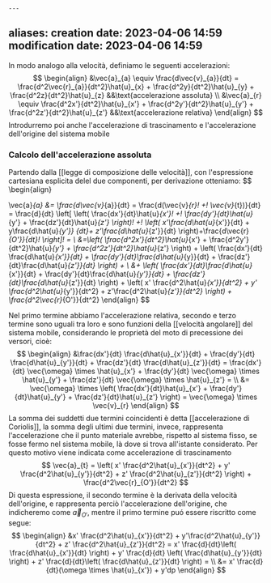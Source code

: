 	---
aliases: 
creation date: 2023-04-06 14:59
modification date: 2023-04-06 14:59
---

In modo analogo alla velocità, definiamo le seguenti accelerazioni:
$$
\begin{align}
&\vec{a}_{a} \equiv \frac{d\vec{v}_{a}}{dt} = \frac{d^2\vec{r}_{a}}{dt^2}\hat{u}_{x} + \frac{d^2y}{dt^2}\hat{u}_{y} + \frac{d^2z}{dt^2}\hat{u}_{z}  &&\text{accelerazione assoluta}   \\
&\vec{a}_{r} \equiv \frac{d^2x'}{dt^2}\hat{u}_{x'} + \frac{d^2y'}{dt^2}\hat{u}_{y'} + \frac{d^2z'}{dt^2}\hat{u}_{z'}  &&\text{accelerazione relativa}
\end{align}
$$
Introdurremo poi anche l'accelerazione di trascinamento e l'accelerazione dell'origine del sistema mobile


### Calcolo dell'accelerazione assoluta
Partendo dalla [[legge di composizione delle velocità]], con l'espressione cartesiana esplicita delel due componenti, per derivazione otteniamo:
$$
\begin{align}

\vec{a}_{a} &= \frac{d\vec{v}_{a}}{dt} = \frac{d(\vec{v}_{r}\! +\! \vec{v}_{t})}{dt} = \frac{d}{dt} \left[ \left( \frac{dx'}{dt}\hat{u}_{x'}\! +\! \frac{dy'}{dt}\hat{u}_{y'} + \frac{dz'}{dt}\hat{u}_{z'}    \right)\! +\! \left( x'\frac{d\hat{u}_{x'}}{dt} + y\frac{d\hat{u}_{y'}} {dt}+ z'\frac{d\hat{u}_{z'}}{dt}    \right)+\frac{d\vec{r}_{O'}}{dt}\!  \right]\!   = \\
&=\left( \frac{d^2x'}{dt^2}\hat{u}_{x'} + \frac{d^2y'}{dt^2}\hat{u}_{y'} + \frac{d^2z'}{dt^2}\hat{u}_{z'}    \right) + \left( \frac{dx'}{dt} \frac{d\hat{u}_{x'}}{dt} + \frac{dy'}{dt}\frac{d\hat{u}_{y}}{dt} + \frac{dz'}{dt}\frac{d\hat{u}_{z'}}{dt}       \right) + \\
&+ \left( \frac{dx'}{dt}\frac{d\hat{u}_{x'}}{dt} + \frac{dy'}{dt}\frac{d\hat{u}_{y'}}{dt} + \frac{dz'}{dt}\frac{d\hat{u}_{z'}}{dt}       \right) + \left( x' \frac{d^2\hat{u}_{x'}}{dt^2} + y' \frac{d^2\hat{u}_{y'}}{dt^2} + z'\frac{d^2\hat{u}_{z'}}{dt^2}   \right) + \frac{d^2\vec{r}_{O'}}{dt^2} 
\end{align}
$$

Nel primo termine abbiamo l'accelerazione relativa, 
secondo e terzo termine sono uguali tra loro e sono funzioni della [[velocità angolare]] del sistema mobile, considerando le proprietà del moto di precessione dei versori, cioè: 
$$ \begin{align}
&\frac{dx'}{dt} \frac{d\hat{u}_{x'}}{dt} + \frac{dy'}{dt} \frac{d\hat{u}_{y'}}{dt} + \frac{dz'}{dt} \frac{d\hat{u}_{z'}}{dt} = \frac{dx'}{dt} \vec{\omega} \times \hat{u}_{x'} + \frac{dy'}{dt} \vec{\omega} \times \hat{u}_{y'} + \frac{dz'}{dt} \vec{\omega} \times \hat{u}_{z'} = \\
&=         \vec{\omega} \times \left( \frac{dx'}{dt}\hat{u}_{x'} + \frac{dy'}{dt}\hat{u}_{y'} + \frac{dz'}{dt}\hat{u}_{z'}    \right) = \vec{\omega} \times \vec{v}_{r}
\end{align} $$
La somma dei suddetti due termini coincidenti è detta [[accelerazione di Coriolis]], la somma degli ultimi due termini, invece, rappresenta l'accelerazione che il punto materiale avrebbe, rispetto al sistema fisso, se fosse fermo nel sistema mobile, là dove si trova all'istante considerato. Per questo motivo viene indicata come accelerazione di trascinamento
$$
\vec{a}_{t} = \left( x' \frac{d^2\hat{u}_{x'}}{dt^2} + y' \frac{d^2\hat{u}_{y'}}{dt^2} + z' \frac{d^2\hat{u}_{z'}}{dt^2}    \right) + \frac{d^2\vec{r}_{O'}}{dt^2} 
$$
Di questa espressione, il secondo termine è la derivata della velocità dell'origine, e rappresenta perciò l'accelerazione dell'origine, che indicheremo come $\vec{a}_{O'}$, mentre il primo termine puó essere riscritto come segue:
$$
\begin{align}
&x' \frac{d^2\hat{u}_{x'}}{dt^2} + y'\frac{d^2\hat{u}_{y'}}{dt^2}   + z' \frac{d^2\hat{u}_{z'}}{dt^2} = x' \frac{d}{dt}\left( \frac{d\hat{u}_{x'}}{dt}  \right) + y' \frac{d}{dt} \left( \frac{d\hat{u}_{y'}}{dt}  \right) + z' \frac{d}{dt}\left( \frac{d\hat{u}_{z'}}{dt}  \right) = \\
&=  x' \frac{d}{dt}(\omega \times \hat{u}_{x'}) + y'dp 
\end{align}
$$
